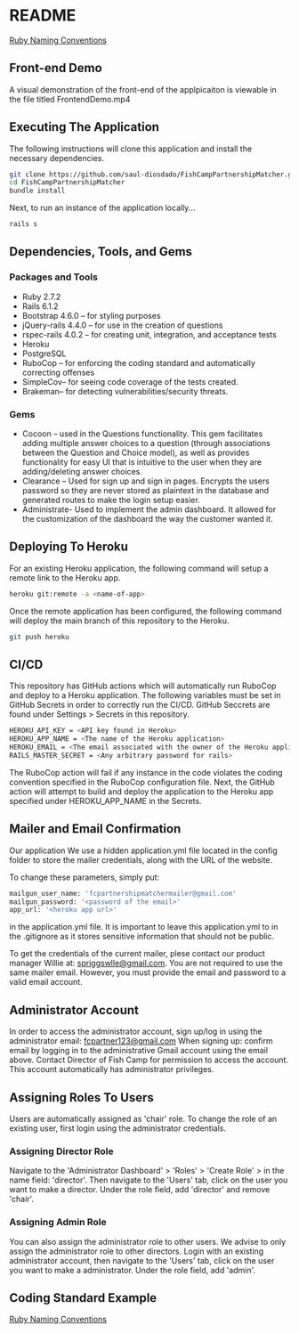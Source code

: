 # README

[Ruby Naming Conventions](https://gist.github.com/iangreenleaf/b206d09c587e8fc6399e)

## Front-end Demo
A visual demonstration of the front-end of the applpicaiton is viewable in the file titled FrontendDemo.mp4

##  Executing The Application
The following instructions will clone this application and install the necessary dependencies.
```bash
git clone https://github.com/saul-diosdado/FishCampPartnershipMatcher.git
cd FishCampPartnershipMatcher
bundle install
```
Next, to run an instance of the application locally...
```bash
rails s
```

## Dependencies, Tools, and Gems

### Packages and Tools
* Ruby 2.7.2 
* Rails 6.1.2 
* Bootstrap 4.6.0 – for styling purposes 
* jQuery-rails 4.4.0 – for use in the creation of questions 
* rspec-rails 4.0.2 – for creating unit, integration, and acceptance tests 
* Heroku 
* PostgreSQL 
* RuboCop – for enforcing the coding standard and automatically correcting offenses 
* SimpleCov– for seeing code coverage of the tests created. 
* Brakeman– for detecting vulnerabilities/security threats. 

### Gems
* Cocoon – used in the Questions functionality. This gem facilitates adding multiple answer choices to a question (through associations between the Question and Choice model), as well as provides functionality for easy UI that is intuitive to the user when they are adding/deleting answer choices. 
* Clearance – Used for sign up and sign in pages. Encrypts the users password so they are never stored as plaintext in the database and generated routes to make the login setup easier. 
* Administrate- Used to implement the admin dashboard. It allowed for the customization of the dashboard the way the customer wanted it.  

## Deploying To Heroku
For an existing Heroku application, the following command will setup a remote link to the Heroku app.
```bash
heroku git:remote -a <name-of-app>
```
Once the remote application has been configured, the following command will deploy the main branch of this repository to the Heroku.
```bash
git push heroku
```

## CI/CD
This repository has GitHub actions which will automatically run RuboCop and deploy to a Heroku application.
The following variables must be set in GitHub Secrets in order to correctly run the CI/CD. GitHub Seccrets are found
under Settings > Secrets in this repository.

```bash
HEROKU_API_KEY = <API key found in Heroku>
HEROKU_APP_NAME = <The name of the Heroku application>
HEROKU_EMAIL = <The email associated with the owner of the Heroku application>
RAILS_MASTER_SECRET = <Any arbitrary password for rails>
```

The RuboCop action will fail if any instance in the code violates the coding convention specified in the RuboCop configuration file.
Next, the GitHub action will attempt to build and deploy the application to the Heroku app specified under HEROKU_APP_NAME in the Secrets.

## Mailer and Email Confirmation
Our application 
We use a hidden application.yml file located in the config folder to store the mailer credentials, along with the URL of the website.

To change these parameters, simply put:

```bash
mailgun_user_name: 'fcpartnershipmatchermailer@gmail.com'
mailgun_password: '<password of the email>'
app_url: '<heroku app url>'
```

in the application.yml file. It is important to leave this application.yml to in the .gitignore as it stores sensitive information that should
not be public.

To get the credentials of the current mailer, plese contact our product manager Willie at: spriggswlle@gmail.com.
You are not required to use the same mailer email. However, you must provide the email and password to a valid email account.

## Administrator Account
In order to access the administrator account, sign up/log in using the administrator email: fcpartner123@gmail.com
When signing up: confirm email by logging in to the administrative Gmail account using the email above. Contact Director of Fish Camp for permission to access the account.
This account automatically has administrator privileges.

## Assigning Roles To Users
Users are automatically assigned as 'chair' role. To change the role of an existing user, first login using the administrator credentials.

### Assigning Director Role
Navigate to the 'Administrator Dashboard' > 'Roles' > 'Create Role' > in the name field: 'director'. Then navigate to the 'Users' tab, click on the user
you want to make a director. Under the role field, add 'director' and remove 'chair'. 

### Assigning Admin Role
You can also assign the administrator role to other users. We advise to only assign the administrator role to other directors. Login with an existing
administrator account, then navigate to the 'Users' tab, click on the user
you want to make a administrator. Under the role field, add 'admin'.

## Coding Standard Example
[Ruby Naming Conventions](https://gist.github.com/iangreenleaf/b206d09c587e8fc6399e)
